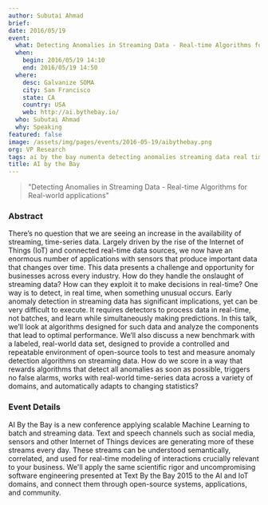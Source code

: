 ```yaml
---
author: Subutai Ahmad
brief:
date: 2016/05/19
event:
  what: Detecting Anomalies in Streaming Data - Real-time Algorithms for Real-world applications
  when:
    begin: 2016/05/19 14:10
    end: 2016/05/19 14:50
  where:
    desc: Galvanize SOMA
    city: San Francisco
    state: CA
    country: USA
    web: http://ai.bythebay.io/
  who: Subutai Ahmad
  why: Speaking
featured: false
image: /assets/img/pages/events/2016-05-19/aibythebay.png
org: VP Research
tags: ai by the bay numenta detecting anomalies streaming data real time algorithms real world applications machine intelligence
title: AI by the Bay
---
```


> "Detecting Anomalies in Streaming Data - Real-time Algorithms for Real-world
>  applications"

### Abstract

There’s no question that we are seeing an increase in the availability of
streaming, time-series data. Largely driven by the rise of the Internet of
Things (IoT) and connected real-time data sources, we now have an enormous
number of applications with sensors that produce important data that changes
over time. This data presents a challenge and opportunity for businesses across
every industry. How do they handle the onslaught of streaming data? How can they
exploit it to make decisions in real-time? One way is to detect, in real time,
when something unusual occurs. Early anomaly detection in streaming data has
significant implications, yet can be very difficult to execute. It requires
detectors to process data in real-time, not batches, and learn while
simultaneously making predictions. In this talk, we’ll look at algorithms
designed for such data and analyze the components that lead to optimal
performance. We’ll also discuss a new benchmark with a labeled, real-world data
set, designed to provide a controlled and repeatable environment of open-source
tools to test and measure anomaly detection algorithms on streaming data. How do
we score in a way that rewards algorithms that detect all anomalies as soon as
possible, triggers no false alarms, works with real-world time-series data
across a variety of domains, and automatically adapts to changing statistics?

### Event Details

AI By the Bay is a new conference applying scalable Machine Learning to batch
and streaming data. Text and speech channels such as social media, sensors and
other Internet of Things devices are generating more of these streams every day.
These streams can be understood semantically, correlated, and used for real-time
modeling of interactions crucially relevant to your business. We'll apply the
same scientific rigor and uncompromising software engineering presented at Text
By the Bay 2015 to the AI and IoT domains, and connect them through open-source
systems, applications, and community.
